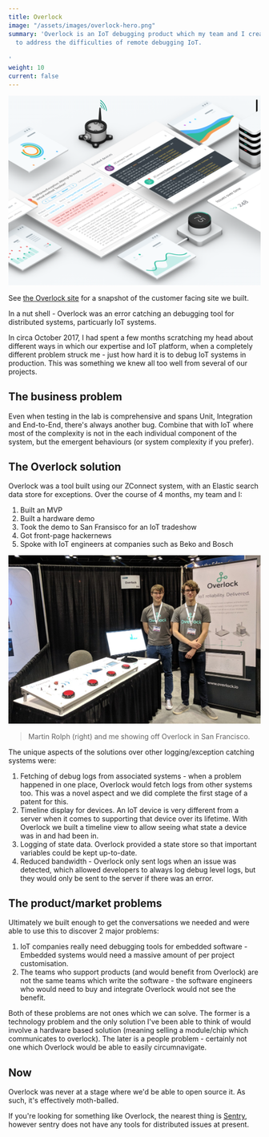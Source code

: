 ```yaml
---
title: Overlock
image: "/assets/images/overlock-hero.png"
summary: 'Overlock is an IoT debugging product which my team and I created at Zoetrope
  to address the difficulties of remote debugging IoT.

'
weight: 10
current: false
---
```


![Overlock system](/assets/images/overlock-hero.png)

See [the Overlock site](https://overlock.io) for a snapshot of the customer facing site we built.

In a nut shell - Overlock was an error catching an debugging tool for distributed systems, particuarly IoT systems.

In circa October 2017, I had spent a few months scratching my head about different ways in which our expertise and IoT platform, when a completely different problem struck me - just how hard it is to debug IoT systems in production. This was something we knew all too well from several of our projects.

## The business problem
Even when testing in the lab is comprehensive and spans Unit, Integration and End-to-End, there's always another bug. Combine that with IoT where most of the complexity is not in the each individual component of the system, but the emergent behaviours (or system complexity if you prefer).


## The Overlock solution
Overlock was a tool built using our ZConnect system, with an Elastic search data store for exceptions. Over the course of 4 months, my team and I:

1. Built an MVP
2. Built a hardware demo
3. Took the demo to San Fransisco for an IoT tradeshow
4. Got front-page hackernews
5. Spoke with IoT engineers at companies such as Beko and Bosch

![Our stand](/assets/images/overlock_sf_show.jpg)
> Martin Rolph (right) and me showing off Overlock in San Francisco.

The unique aspects of the solutions over other logging/exception catching systems were:

1. Fetching of debug logs from associated systems - when a problem happened in one place, Overlock would fetch logs from other systems too. This was a novel aspect and we did complete the first stage of a patent for this.
2. Timeline display for devices. An IoT device is very different from a server when it comes to supporting that device over its lifetime. With Overlock we built a timeline view to allow seeing what state a device was in and had been in.
3. Logging of state data. Overlock provided a state store so that important variables could be kept up-to-date.
4. Reduced bandwidth - Overlock only sent logs when an issue was detected, which allowed developers to always log debug level logs, but they would only be sent to the server if there was an error.

## The product/market problems
Ultimately we built enough to get the conversations we needed and were able to use this to discover 2 major problems:

1. IoT companies really need debugging tools for embedded software - Embedded systems would need a massive amount of per project customisation.
2. The teams who support products (and would benefit from Overlock) are not the same teams which write the software - the software engineers who would need to buy and integrate Overlock would not see the benefit.

Both of these problems are not ones which we can solve. The former is a technology problem and the only solution I've been able to think of would involve a hardware based solution (meaning selling a module/chip which communicates to overlock). The later is a people problem - certainly not one which Overlock would be able to easily circumnavigate.

## Now
Overlock was never at a stage where we'd be able to open source it. As such, it's effectively moth-balled.

If you're looking for something like Overlock, the nearest thing is [Sentry](https://sentry.io), however sentry does not have any tools for distributed issues at present.


